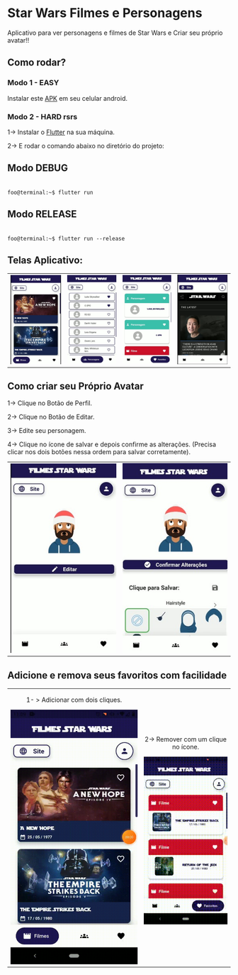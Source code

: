 # Star Wars Filmes e Personagens

Aplicativo para ver personagens e filmes de Star Wars e Criar seu próprio avatar!!

## Como rodar?
### Modo 1 - EASY

Instalar este <a href="https://github.com/vitoriassia/star_wars_films_and_characters/blob/master/assets/image_readme/app.apk">APK</a>  em seu celular android.

### Modo 2 - HARD rsrs 
 1-> Instalar o <a href="https://flutter.dev/docs/get-started/install">Flutter</a> na sua máquina.

 2-> E rodar o comando abaixo no diretório do projeto:
 
 ## Modo DEBUG
 ```console

foo@terminal:~$ flutter run

```
## Modo RELEASE
```console

foo@terminal:~$ flutter run --release

```

## Telas Aplicativo:


<div style="text-align: center">
    <table>
        <tr>
            <td style="text-align: center">
                    <img src="https://github.com/vitoriassia/star_wars_films_and_characters/blob/master/assets/image_readme/filmes.jpeg" >
            </td>
            <td style="text-align: center">
                  <img src="https://github.com/vitoriassia/star_wars_films_and_characters/blob/master/assets/image_readme/personagens.jpeg" >
            </td>
             <td style="text-align: center">
               <img src="https://github.com/vitoriassia/star_wars_films_and_characters/blob/master/assets/image_readme/favoritos.jpeg" >
            </td>
             <td style="text-align: center">
               <img src="https://github.com/vitoriassia/star_wars_films_and_characters/blob/master/assets/image_readme/site.jpeg" >
            </td>
        </tr>
    </table>
</div>


## Como criar seu Próprio Avatar

1-> Clique no Botão de Perfil.

2-> Clique no Botão de Editar.

3-> Edite seu personagem.

4-> Clique no ícone de salvar e depois confirme as alterações. (Precisa clicar nos dois botões nessa ordem para salvar corretamente).


<div style="text-align: center">
    <table>
        <tr>
             <td style="text-align: center">
               <img src="https://github.com/vitoriassia/star_wars_films_and_characters/blob/master/assets/image_readme/avatar1.jpeg" >
            </td>
             <td style="text-align: center">
               <img src="https://github.com/vitoriassia/star_wars_films_and_characters/blob/master/assets/image_readme/avatar2.jpeg" >
            </td>
        </tr>
    </table>
</div>

## Adicione e remova seus favoritos com facilidade

<div style="text-align: center">
    <table>
        <tr>
            <td style="text-align: center">
              <p>
                    1- > Adicionar com dois cliques. </p>
                    <img src="https://github.com/vitoriassia/star_wars_films_and_characters/blob/master/assets/image_readme/favoritos1.gif" >
            </td>
            <td style="text-align: center">
            <p>
                    2-> Remover com um clique no ícone. </p>
                  <img src="https://github.com/vitoriassia/star_wars_films_and_characters/blob/master/assets/image_readme/favoritos2.gif" >
            </td>
        </tr>
    </table>
</div>
